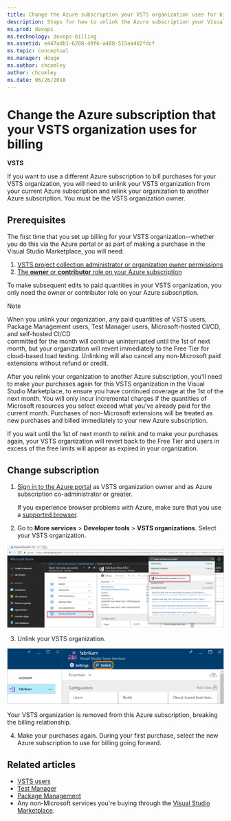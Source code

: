 ```yaml
---
title: Change the Azure subscription your VSTS organization uses for billing
description: Steps for how to unlink the Azure subscription your Visual Studio Team Services organization uses for billing via the Visual Studio Marketplace
ms.prod: devops
ms.technology: devops-billing
ms.assetid: e447adb1-6208-49f6-a488-515aa4b2fdcf
ms.topic: conceptual
ms.manager: douge
ms.author: chcomley
author: chcomley
ms.date: 06/26/2018
---
```

[//]: # (monikerRange: 'vsts')

# Change the Azure subscription that your VSTS organization uses for billing

**VSTS**

If you want to use a different Azure subscription to bill purchases for your VSTS organization, you will need to unlink your VSTS organization from your current Azure subscription and relink your organization to another Azure subscription. You must be the VSTS organization owner.

## Prerequisites

The first time that you set up billing for your VSTS organization--whether you do this via the Azure portal or as part of making a purchase in the Visual Studio Marketplace, you will need:

1. [VSTS project collection administrator or organization owner permissions](../../organizations/accounts/faq-add-delete-users.md#find-owner)
2. [The **owner** or **contributor** role on your Azure subscription](add-backup-billing-managers.md)

To make subsequent edits to paid quantities in your VSTS organization, you only need the owner or contributor role on your Azure subscription.

>[!NOTE]
> When you unlink your organization, any paid quantities of VSTS users, Package Management users, Test Manager users, Microsoft-hosted CI/CD, and self-hosted CI/CD  
> committed for the month will continue uninterrupted until the 1st of next month, 
> but your organization will revert immediately to the Free Tier for cloud-based load testing. Unlinking will also cancel any non-Microsoft paid extensions without refund or credit.
>
> After you relink your organization to another Azure subscription, you'll need to make your purchases again for this VSTS organization in the Visual Studio Marketplace, to ensure you have continued coverage at the 1st of the next month. You will only incur incremental charges if the quantities of Microsoft resources you select exceed what you've already paid for the current month. Purchases of non-Microsoft extensions will be treated as new purchases and billed immediately to your new Azure subscription.
>
> If you wait until the 1st of next month to relink and to make your purchases again, your VSTS organization will revert back to the Free Tier and users in excess of the free limits will appear as expired in your organization.

## Change subscription

1. [Sign in to the Azure portal](https://portal.azure.com/) as VSTS organization owner and as Azure subscription co-administrator or greater.

    If you experience browser problems with Azure,
    make sure that you use a [supported browser](https://azure.microsoft.com/en-us/documentation/articles/azure-preview-portal-supported-browsers-devices/).

2. Go to **More services** > **Developer tools** > **VSTS organizations**. Select your VSTS organization.

 ![More services, Developer tools, VSTS, select your organization](_img/_shared/ap_vso_select-linked-organization.png)

3. Unlink your VSTS organization.

 ![Unlink your organization](_img/_shared/azure-portal-unlink-subscription.png)

 Your VSTS organization is removed from this Azure subscription, breaking the billing relationship.

4. Make your purchases again. During your first purchase, select the new Azure subscription to use for billing going forward.

## Related articles

- [VSTS users](https://marketplace.visualstudio.com/items?itemName=ms.vss-vstsuser)
- [Test Manager](https://marketplace.visualstudio.com/items?itemName=ms.vss-testmanager-web)
- [Package Management](https://marketplace.visualstudio.com/items?itemName=ms.feed)
- Any non-Microsoft services you're buying through the [Visual Studio Marketplace](https://marketplace.visualstudio.com/vsts).
